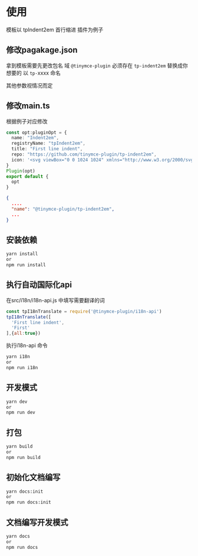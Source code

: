 # 使用

模板以 tpIndent2em 首行缩进 插件为例子
## 修改pagakage.json

拿到模板需要先更改包名
域 `@tinymce-plugin` 必须存在  `tp-indent2em` 替换成你想要的 以 `tp-`xxxx 命名

其他参数视情况而定
## 修改main.ts

根据例子对应修改
```ts
const opt:pluginOpt = {
  name: "Indent2em",
  registryName: "tpIndent2em",
  title: "First line indent",
  repo: "https://github.com/tinymce-plugin/tp-indent2em",
  icon: '<svg viewBox="0 0 1024 1024" xmlns="http://www.w3.org/2000/svg" width="24" height="24"><path d="M170.666667 563.2v-102.4H887.466667v102.4zM170.666667 836.266667v-102.4H887.466667v102.4zM512 290.133333v-102.4H887.466667v102.4zM238.933333 341.333333V136.533333l204.8 102.4z"  p-id="5210"></path></svg>',
}
Plugin(opt)
export default {
  opt
}
```



```json
{
  ....
  "name": "@tinymce-plugin/tp-indent2em",
  ...
}
```

## 安装依赖

```bash
yarn install 
or 
npm run install
```

## 执行自动国际化api

在src/i18n/i18n-api.js 中填写需要翻译的词

```js
const tpI18nTranslate = require('@tinymce-plugin/i18n-api')
tpI18nTranslate([
  'First line indent',
  'First'
],{all:true})
```
执行i18n-api 命令
```bash
yarn i18n
or 
npm run i18n
```
## 开发模式
```bash
yarn dev
or 
npm run dev
```

## 打包
```bash
yarn build
or 
npm run build
```

## 初始化文档编写
```bash
yarn docs:init
or 
npm run docs:init
```

## 文档编写开发模式
```bash
yarn docs
or 
npm run docs
```